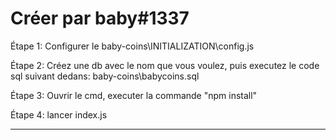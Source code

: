 # Créer par baby#1337 

Étape 1:
Configurer le baby-coins\INITIALIZATION\config.js

Étape 2:
Créez une db avec le nom que vous voulez, puis executez le code sql suivant dedans: baby-coins\babycoins.sql

Étape 3:
Ouvrir le cmd, executer la commande "npm install"

Étape 4:
lancer index.js


--------------------------------------------------------

